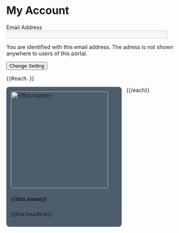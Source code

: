 # My Account

<form action=".">

<div class="form-group">
    <label for="email">Email Address</label>
    <input class="form-control" name="email" id="email" type="text" size="50" maxlength="256" value="" disabled />
    <p class="help-block">You are identified with this email address. The adress is not shown anywhere to users of this portal.</p>
</div>

<button type="submit" name="change" value="Change Setting" class="btn btn-primary"/>Change Setting</button>
</form>

{{#each .}}
<div class="card" style="width:280px; height:346px; border-radius: 8px; display: flex; flex-flow: column; background-color:#4E5D6C; margin-right:12px; margin-bottom:12px; padding:12px; position:relative; float:left; display:block; overflow: hidden;">
  <a href="../../app/{{this.path}}/" target="_blank" rel="noopener noreferrer" >
    <img src="../../app/{{this.path}}/screenshot.png" class="card-img-top" style="border-radius: 4px;" alt="{{this.name}}" width="256" height="256">
  </a>
  <div class="card-body" style="flex:auto;">
    <h5 class="card-title">{{this.name}}</h5>
    <p class="card-text">{{this.headline}}</p>
  </div>
</div>

{{/each}}